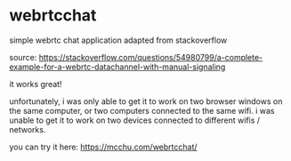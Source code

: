 # webrtcchat
simple webrtc chat application adapted from stackoverflow

source: https://stackoverflow.com/questions/54980799/a-complete-example-for-a-webrtc-datachannel-with-manual-signaling

it works great!

unfortunately, i was only able to get it to work on two browser windows on the same computer, or two computers connected to the same wifi.
i was unable to get it to work on two devices connected to different wifis / networks.

you can try it here: https://mcchu.com/webrtcchat/
